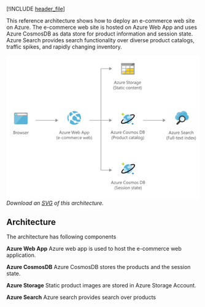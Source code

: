 


[!INCLUDE [header_file](../../../includes/sol-idea-header.md)]

This reference architecture shows how to deploy an e-commerce web site on Azure. The e-commerce web site is hosted on Azure Web App and uses Azure CosmosDB as data store for  product information and session state. Azure Search provides search functionality over diverse product catalogs, traffic spikes, and rapidly changing inventory.

![Architecture Diagram](../media/retail-and-e-commerce-using-cosmos-db.png)
*Download an [SVG](../media/retail-and-e-commerce-using-cosmos-db.svg) of this architecture.*

## Architecture

The architecture has following components

**Azure Web App**  Azure web app is used to host the e-commerce web application.

**Azure CosmosDB** Azure CosmosDB stores the products and the session state.

**Azure Storage** Static product images are stored in Azure Storage Account.

**Azure Search** Azure search provides search over products

